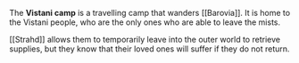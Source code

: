 The **Vistani camp** is a travelling camp that wanders [[Barovia]]. It is home to the Vistani people, who are the only ones who are able to leave the mists. 

[[Strahd]] allows them to temporarily leave into the outer world to retrieve supplies, but they know that their loved ones will suffer if they do not return.